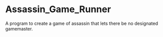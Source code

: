# Assassin_Game_Runner
A program to create a game of assassin that lets there be no designated gamemaster. 
